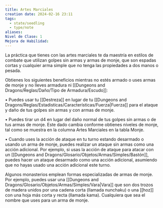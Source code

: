 ```yaml
---
title: Artes Marciales
creation date: 2024-02-16 23:11
tags:
  - state/seedling
  - type/note
aliases: 
Nivel de Clase: 1
Mejora de Habilidad:
---
```

La práctica que tienes con las artes marciales te da maestría en estilos de combate que utilizan
golpes sin armas y armas de monje, que son espadas cortas y cualquier arma simple que no tenga las propiedades a dos manos o pesada.

Obtienes los siguientes beneficios mientras no estés armado o uses armas de monje y no lleves
armadura ni [[Dungeons and Dragons/Reglas/Daño/Tipo de Armadura/Escudo]]:

• Puedes usar tu [[Destreza]] en lugar de tu [[Dungeons and Dragons/Reglas/Estadisticas/Características/Fuerza|Fuerza]] para el ataque y daño de tus golpes sin armas y con armas de monje.

• Puedes tirar un d4 en lugar del daño normal de tus golpes sin armas o de tus armas de monje. Este dado cambia conforme obtienes niveles de monje, tal como se muestra en la columna Artes
Marciales en la tabla Monje.

• Cuando uses la acción de ataque en tu turno estando desarmado o usando un arma de monje,
puedes realizar un ataque sin armas como una acción adicional. Por ejemplo, si usas la acción de
ataque para atacar con un [[Dungeons and Dragons/Glosario/Objetos/Armas/Simples/Bastón]], puedes hacer un ataque desarmado como una acción adicional,
asumiendo que no hayas usado una acción adicional este turno.

Algunos monasterios emplean formas especializadas de armas de monje. Por ejemplo, puedes usar una [[Dungeons and Dragons/Glosario/Objetos/Armas/Simples/Vara|Vara]] que son dos trozos de madera unidos por una cadena corta (llamada nunchaku) o una [[hoz]] con una hoja más corta y recta (llamada kama). Cualquiera que sea el nombre que uses para un arma de monje.

